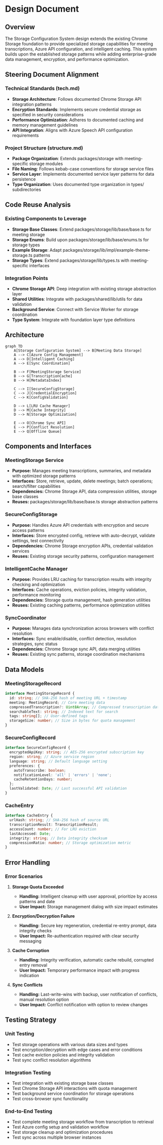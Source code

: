 # Design Document

## Overview

The Storage Configuration System design extends the existing Chrome Storage foundation to provide specialized storage capabilities for meeting transcriptions, Azure API configuration, and intelligent caching. This system builds upon the established storage patterns while adding enterprise-grade data management, encryption, and performance optimization.

## Steering Document Alignment

### Technical Standards (tech.md)
- **Storage Architecture**: Follows documented Chrome Storage API integration patterns
- **Encryption Standards**: Implements secure credential storage as specified in security considerations
- **Performance Optimization**: Adheres to documented caching and memory management guidelines
- **API Integration**: Aligns with Azure Speech API configuration requirements

### Project Structure (structure.md)
- **Package Organization**: Extends packages/storage with meeting-specific storage modules
- **File Naming**: Follows kebab-case conventions for storage service files
- **Service Layer**: Implements documented service layer patterns for data persistence
- **Type Organization**: Uses documented type organization in types/ subdirectories

## Code Reuse Analysis

### Existing Components to Leverage
- **Storage Base Classes**: Extend packages/storage/lib/base/base.ts for meeting storage
- **Storage Enums**: Build upon packages/storage/lib/base/enums.ts for storage types
- **Example Storage**: Adapt packages/storage/lib/impl/example-theme-storage.ts patterns
- **Storage Types**: Extend packages/storage/lib/types.ts with meeting-specific interfaces

### Integration Points
- **Chrome Storage API**: Deep integration with existing storage abstraction layer
- **Shared Utilities**: Integrate with packages/shared/lib/utils for data validation
- **Background Service**: Connect with Service Worker for storage coordination
- **Type System**: Integrate with foundation layer type definitions

## Architecture

```mermaid
graph TD
    A[Storage Configuration System] --> B[Meeting Data Storage]
    A --> C[Azure Config Management]
    A --> D[Intelligent Caching]
    A --> E[Sync Coordination]
    
    B --> F[MeetingStorage Service]
    B --> G[TranscriptionCache]
    B --> H[MetadataIndex]
    
    C --> I[SecureConfigStorage]
    C --> J[CredentialEncryption]
    C --> K[ConfigValidation]
    
    D --> L[LRU Cache Manager]
    D --> M[Cache Integrity]
    D --> N[Storage Optimization]
    
    E --> O[Chrome Sync API]
    E --> P[Conflict Resolution]
    E --> Q[Offline Queue]
```

## Components and Interfaces

### MeetingStorage Service
- **Purpose:** Manages meeting transcriptions, summaries, and metadata with optimized storage patterns
- **Interfaces:** Store, retrieve, update, delete meetings; batch operations; search/filter capabilities
- **Dependencies:** Chrome Storage API, data compression utilities, storage base classes
- **Reuses:** packages/storage/lib/base/base.ts storage abstraction patterns

### SecureConfigStorage
- **Purpose:** Handles Azure API credentials with encryption and secure access patterns
- **Interfaces:** Store encrypted config, retrieve with auto-decrypt, validate settings, test connectivity
- **Dependencies:** Chrome Storage encryption APIs, credential validation services
- **Reuses:** Existing storage security patterns, configuration management

### IntelligentCache Manager
- **Purpose:** Provides LRU caching for transcription results with integrity checking and optimization
- **Interfaces:** Cache operations, eviction policies, integrity validation, performance monitoring
- **Dependencies:** Storage quota management, hash generation utilities
- **Reuses:** Existing caching patterns, performance optimization utilities

### SyncCoordinator
- **Purpose:** Manages data synchronization across browsers with conflict resolution
- **Interfaces:** Sync enable/disable, conflict detection, resolution strategies, sync status
- **Dependencies:** Chrome Storage sync API, data merging utilities
- **Reuses:** Existing sync patterns, storage coordination mechanisms

## Data Models

### MeetingStorageRecord
```typescript
interface MeetingStorageRecord {
  id: string; // SHA-256 hash of meeting URL + timestamp
  meeting: MeetingRecord; // Core meeting data
  compressedTranscription?: Uint8Array; // Compressed transcription data
  searchableText: string; // Indexed text for search
  tags: string[]; // User-defined tags
  storageSize: number; // Size in bytes for quota management
}
```

### SecureConfigRecord
```typescript
interface SecureConfigRecord {
  encryptedApiKey: string; // AES-256 encrypted subscription key
  region: string; // Azure service region
  language: string; // Default language setting
  preferences: {
    autoTranscribe: boolean;
    notificationLevel: 'all' | 'errors' | 'none';
    cacheRetentionDays: number;
  };
  lastValidated: Date; // Last successful API validation
}
```

### CacheEntry
```typescript
interface CacheEntry {
  urlHash: string; // SHA-256 hash of source URL
  transcriptionResult: TranscriptionResult;
  accessCount: number; // For LRU eviction
  lastAccessed: Date;
  integrity: string; // Data integrity checksum
  compressionRatio: number; // Storage optimization metric
}
```

## Error Handling

### Error Scenarios
1. **Storage Quota Exceeded**
   - **Handling:** Intelligent cleanup with user approval, prioritize by access patterns and date
   - **User Impact:** Storage management dialog with size impact estimates

2. **Encryption/Decryption Failure**
   - **Handling:** Secure key regeneration, credential re-entry prompt, data integrity checks
   - **User Impact:** Re-authentication required with clear security messaging

3. **Cache Corruption**
   - **Handling:** Integrity verification, automatic cache rebuild, corrupted entry removal
   - **User Impact:** Temporary performance impact with progress indication

4. **Sync Conflicts**
   - **Handling:** Last-write-wins with backup, user notification of conflicts, manual resolution option
   - **User Impact:** Conflict notification with option to review changes

## Testing Strategy

### Unit Testing
- Test storage operations with various data sizes and types
- Test encryption/decryption with edge cases and error conditions
- Test cache eviction policies and integrity validation
- Test sync conflict resolution algorithms

### Integration Testing
- Test integration with existing storage base classes
- Test Chrome Storage API interactions with quota management
- Test background service coordination for storage operations
- Test cross-browser sync functionality

### End-to-End Testing
- Test complete meeting storage workflow from transcription to retrieval
- Test Azure config setup and validation workflow
- Test storage cleanup and optimization procedures
- Test sync across multiple browser instances